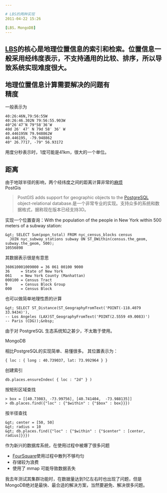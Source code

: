```yaml
---

# LBS的两种实现
2011-04-22 15:26

[LBS，MongoDB]
---
```



<a href="http://en.wikipedia.org/wiki/Location-based_service">LBS</a>的核心是地理位置信息的索引和检索。位置信息一般采用经纬度表示，不支持通用的比较、排序，所以导致系统实现难度很大。<br />
<br />
地理位置信息计算需要解决的问题有<br />
精度
------
一般表示为<br />
```
40:26:46N,79:56:55W
40:26:46.302N 79:56:55.903W
40°26′47″N 79°58′36″W
40d 26′ 47″ N 79d 58′ 36″ W
40.446195N 79.948862W
40.446195, -79.948862
40° 26.7717, -79° 56.93172
```

用度分秒表示时，1度可能是41km，很大的一个单位。

距离
-----
由于地球半径的影响，两个经纬度之间的距离计算非常的<a href="http://en.wikipedia.org/wiki/Geographical_distance">麻烦</a><br />
PostGis
>
> PostGIS adds support for geographic objects to the <a href="http://www.postgresql.org/">PostgreSQL</a> object-relational database.是一个非常专业的实现。支持众多的系统和数据格式，据称现在版本已经支持3D。
>

实现一个位置查询：With the population of the people in New York within 500 meters of a subway station:

```
&gt; SELECT Sum(popn_total) FROM nyc_census_blocks census 
  JOIN nyc_subway_stations subway ON ST_DWithin(census.the_geom, subway.the_geom, 500);
10556898
```


其数据表示很是有意思
```
360610001009000 = 36 061 00100 9000
36     = State of New York
061    = New York County (Manhattan)
000100 = Census Tract
9      = Census Block Group
000    = Census Block
```

也可以做简单地理性质的计算
```
&gt; SELECT ST_Distance(ST_GeographyFromText('POINT(-118.4079 33.9434)'), 
-- Los Angeles (LAX)ST_GeographyFromText('POINT(2.5559 49.0083)')     
-- Paris (CDG));&nbsp;
```

由于对 PostgreSQL 生态系统知之甚少，不太敢于使用。

MongoDB

相比PostgreSQL的实现简单、易懂很多。
其位置表示为：

```
{ loc : { long : 40.739037, lat: 73.992964 } }
```

创建索引
```
db.places.ensureIndex( { loc : "2d" } )
```

按矩形区域查找
```
> box = [[40.73083, -73.99756], [40.741404,  -73.988135]]
> db.places.find({"loc" : {"$within" : {"$box" : box}}})
```

按半径查找
```
&gt; center = [50, 50]
&gt; radius = 10
&gt; db.places.find({"loc" : {"$within" : {"$center" : [center, radius]}}})
```

作为新兴的数据库系统，在使用过程中被爆了很多问题

* <a href="https://foursquare.com/">FourSquare</a>使用过程中散列不够均匀</li>
* 存储较为浪费</li>
* 使用了 mmap 可能导致数据丢失</li>

我去年测试其集群功能时，在数据量达到1亿左右时也出现了问题，但是MongoDB绝对是最快、最合适的解决方案，当然要避免、解决很多问题。
